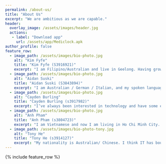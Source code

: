 ```yaml
---
permalink: /about-us/
title: "About Us"
excerpt: "We are ambitious as we are capable."
header:
  overlay_image: /assets/images/header.jpg
  actions:
   - label: "Download app"
     url: /assets/app/Mediclock.apk
author_profile: false
feature_row:
  - image_path: /assets/images/bio-photo.jpg
    alt: "Kim Fyfe"
    title: "Kim Fyfe (S3916921)"
    excerpt: "I am Filipino/Australian and live in Geelong. Having grown up using the internet, I took an interest in internet technologies and learned some web design in high school. "
  - image_path: /assets/images/bio-photo.jpg
    alt: "Aidan Suski"
    title: "Aidan Suski (S3843894)"
    excerpt: "I am Australian / German / Italian, and my spoken language is english. My interest in I.T is based on computers and networking. I find repurposing computer parts to construct smaller projects as interesting and a good learning experience."
  - image_path: /assets/images/bio-photo.jpg
    alt: "Cayden Burling"
    title: "Cayden Burling (s3917982)"
    excerpt: "I’ve always been interested in technology and have some experience through years 10-11 in highschool where I learned many of the basics of IT in Multimedia class like the different components of computers and many basic skills (web development animation etc)."
  - image_path: /assets/images/bio-photo.jpg
    alt: "Anh Pham"
    title: "Anh Pham (s3804723)"
    excerpt: "I am Vietnamese and now I am living in Ho Chi Minh City. I am interested in IT is that data and information are leaked every time I use the web to read or surf social media, it gives me no sense of security and privacy."
  - image_path: /assets/images/bio-photo-tony.jpg
    alt: "Tony He"
    title: "Tony He (s3914127)"
    excerpt: "My nationality is Australian/ Chinese. I think IT has boundless possibilities. when I start doing IT, I would sometimes get intensively immersed."
---
```

{% include feature_row %}
